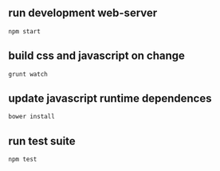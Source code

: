 ## run development web-server

	npm start

## build css and javascript on change

	grunt watch

## update javascript runtime dependences

	bower install

## run test suite

	npm test
